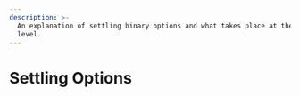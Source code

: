 ```yaml
---
description: >-
  An explanation of settling binary options and what takes place at the protocol
  level.
---
```


# Settling Options

